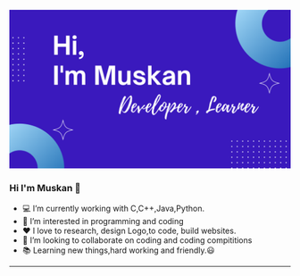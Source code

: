 ![](img.png)
### Hi I'm Muskan 👋

<!--
**Muskan-Tatawat/Muskan-Tatawat** is a ✨ _special_ ✨ repository because its `README.md` (this file) appears on your GitHub profile.

Here are some ideas to get you started:

<!-- - 🔭 I’m currently Pursuing <a href="#" target="_blank">Bachelor of Technology</a> in CSE. -->
- 💻 I’m currently working with C,C++,Java,Python.
- :eyes: I’m interested in programming and coding
- :heart: I love to research, design Logo,to code, build websites.
- :revolving_hearts: I’m looking to collaborate on coding and coding compititions
- :books: Learning new things,hard working and friendly.:smiley:
---

